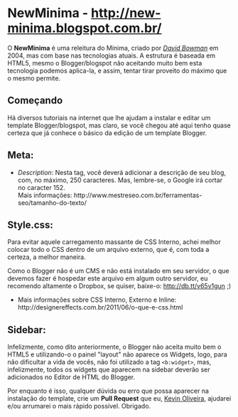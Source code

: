 NewMinima - http://new-minima.blogspot.com.br/
=========

O <strong>NewMinima</strong> é uma releitura do Minima, criado por <cite><a href="http://stopdesign.com/">David Bowman</a></cite> em <time datetime="2004-26-02">2004</time>, mas com base nas tecnologias atuais. A estrutura é baseada em HTML5, mesmo o Blogger/blogspot não aceitando muito bem esta tecnologia podemos aplica-la, e assim, tentar tirar proveito do máximo que o mesmo permite.

Começando
---------

Há diversos tutoriais na internet que lhe ajudam a instalar e editar um template Blogger/blogspot, mas claro, se você chegou até aqui tenho quase certeza que já conhece o básico da edição de um template Blogger.

<strong>Meta</strong>:
----------------------

<ul>
<li><em>Description</em>: Nesta tag, você deverá adicionar a descrição de seu blog, com, no máximo, 250 caracteres. Mas, lembre-se, o Google irá cortar no caracter 152.<br/>Mais informações: http://www.mestreseo.com.br/ferramentas-seo/tamanho-do-texto/ </li>
</ul>

<strong>Style.css</strong>:
---------------------------

Para evitar aquele carregamento massante de CSS Interno, achei melhor colocar todo o CSS dentro de um arquivo externo, que é, com toda a certeza, a melhor maneira.

Como o Blogger não é um CMS e não está instalado em seu servidor, o que devemos fazer é hospedar este arquivo em algum outro servidor, eu recomendo altamente o Dropbox, se quiser, baixe-o: http://db.tt/v65v1gun ;)

<ul>
<li>Mais informações sobre CSS Interno, Externo e Inline:<br/> http://designereffects.com.br/2011/06/o-que-e-css.html</li>
</ul>

<strong>Sidebar</strong>:
-------------------------

Infelizmente, como dito anteriormente, o Blogger não aceita muito bem o HTML5 e utilizando-o o painel "layout" não aparece os Widgets, logo, para não dificultar a vida de vocês, não foi utilizado a tag <code>&lt;b:widget&gt;</code>, mas, infelizmente, todos os widgets que aparecem na sidebar deverão ser adicionados no Editor de HTML do Blogger.

Por enquanto é isso, qualquer dúvida ou erro que possa aparecer na instalação do template, crie um <strong>Pull Request</strong> que eu, <a href="https://github.com/omeletesemsal">Kevin Oliveira</a>, ajudarei e/ou arrumarei o mais rápido possível. Obrigado.
